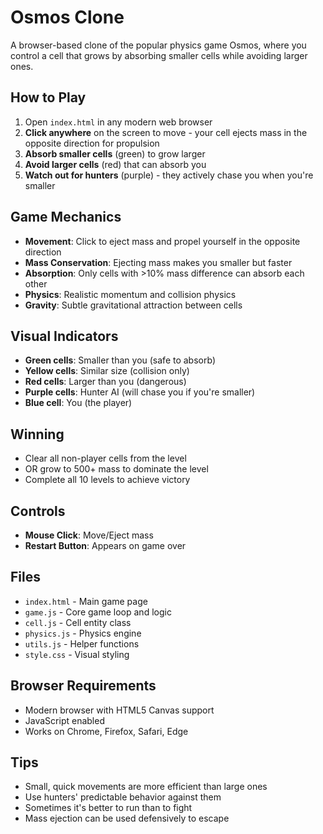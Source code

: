 # Osmos Clone

A browser-based clone of the popular physics game Osmos, where you control a cell that grows by absorbing smaller cells while avoiding larger ones.

## How to Play

1. Open `index.html` in any modern web browser
2. **Click anywhere** on the screen to move - your cell ejects mass in the opposite direction for propulsion
3. **Absorb smaller cells** (green) to grow larger
4. **Avoid larger cells** (red) that can absorb you
5. **Watch out for hunters** (purple) - they actively chase you when you're smaller

## Game Mechanics

- **Movement**: Click to eject mass and propel yourself in the opposite direction
- **Mass Conservation**: Ejecting mass makes you smaller but faster
- **Absorption**: Only cells with >10% mass difference can absorb each other
- **Physics**: Realistic momentum and collision physics
- **Gravity**: Subtle gravitational attraction between cells

## Visual Indicators

- **Green cells**: Smaller than you (safe to absorb)
- **Yellow cells**: Similar size (collision only)
- **Red cells**: Larger than you (dangerous)
- **Purple cells**: Hunter AI (will chase you if you're smaller)
- **Blue cell**: You (the player)

## Winning

- Clear all non-player cells from the level
- OR grow to 500+ mass to dominate the level
- Complete all 10 levels to achieve victory

## Controls

- **Mouse Click**: Move/Eject mass
- **Restart Button**: Appears on game over

## Files

- `index.html` - Main game page
- `game.js` - Core game loop and logic
- `cell.js` - Cell entity class
- `physics.js` - Physics engine
- `utils.js` - Helper functions
- `style.css` - Visual styling

## Browser Requirements

- Modern browser with HTML5 Canvas support
- JavaScript enabled
- Works on Chrome, Firefox, Safari, Edge

## Tips

- Small, quick movements are more efficient than large ones
- Use hunters' predictable behavior against them
- Sometimes it's better to run than to fight
- Mass ejection can be used defensively to escape